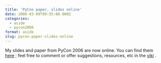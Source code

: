 ```yaml
---
title: 'PyCon paper, slides online'
date: 2006-03-09T09:55:08.000Z
categories:
  - aside
  - pycon2006
format: aside
slug: pycon-paper-slides-online
---
```

My slides and paper from PyCon 2006 are now online. You can find them [here][1]  ; feel free to comment or offer suggestions, resources, etc in the [yiki][2] .



 [1]: http://yergler.net/talks/zope3desktop
 [2]: http://yergler.net/yiki/PyCon2006
